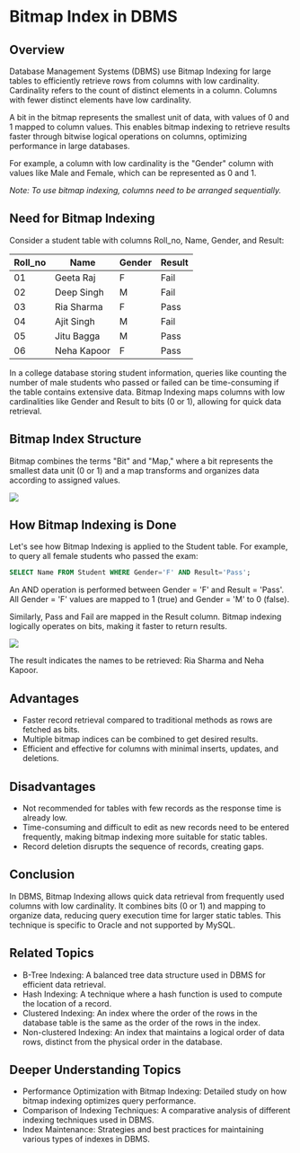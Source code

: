 # Bitmap Index in DBMS

## Overview
Database Management Systems (DBMS) use Bitmap Indexing for large tables to efficiently retrieve rows from columns with low cardinality. Cardinality refers to the count of distinct elements in a column. Columns with fewer distinct elements have low cardinality.

A bit in the bitmap represents the smallest unit of data, with values of 0 and 1 mapped to column values. This enables bitmap indexing to retrieve results faster through bitwise logical operations on columns, optimizing performance in large databases.

For example, a column with low cardinality is the "Gender" column with values like Male and Female, which can be represented as 0 and 1.

*Note: To use bitmap indexing, columns need to be arranged sequentially.*

## Need for Bitmap Indexing
Consider a student table with columns Roll_no, Name, Gender, and Result:

| Roll_no | Name        | Gender | Result |
|---------|-------------|--------|--------|
| 01      | Geeta Raj   | F      | Fail   |
| 02      | Deep Singh  | M      | Fail   |
| 03      | Ria Sharma  | F      | Pass   |
| 04      | Ajit Singh  | M      | Fail   |
| 05      | Jitu Bagga  | M      | Pass   |
| 06      | Neha Kapoor | F      | Pass   |

In a college database storing student information, queries like counting the number of male students who passed or failed can be time-consuming if the table contains extensive data. Bitmap Indexing maps columns with low cardinalities like Gender and Result to bits (0 or 1), allowing for quick data retrieval.

## Bitmap Index Structure
Bitmap combines the terms "Bit" and "Map," where a bit represents the smallest data unit (0 or 1) and a map transforms and organizes data according to assigned values.

![](https://scaler.com/topics/images/how-bitmap-indexing-is-done.webp)

## How Bitmap Indexing is Done
Let's see how Bitmap Indexing is applied to the Student table. For example, to query all female students who passed the exam:

```sql
SELECT Name FROM Student WHERE Gender='F' AND Result='Pass';
```

An AND operation is performed between Gender = 'F' and Result = 'Pass'.
All Gender = 'F' values are mapped to 1 (true) and Gender = 'M' to 0 (false).

Similarly, Pass and Fail are mapped in the Result column.
Bitmap indexing logically operates on bits, making it faster to return results.

![](https://scaler.com/topics/images/how-bitmap-indexing-is-done-2.webp)


The result indicates the names to be retrieved: Ria Sharma and Neha Kapoor.

## Advantages
- Faster record retrieval compared to traditional methods as rows are fetched as bits.
- Multiple bitmap indices can be combined to get desired results.
- Efficient and effective for columns with minimal inserts, updates, and deletions.

## Disadvantages
- Not recommended for tables with few records as the response time is already low.
- Time-consuming and difficult to edit as new records need to be entered frequently, making bitmap indexing more suitable for static tables.
- Record deletion disrupts the sequence of records, creating gaps.

## Conclusion
In DBMS, Bitmap Indexing allows quick data retrieval from frequently used columns with low cardinality. It combines bits (0 or 1) and mapping to organize data, reducing query execution time for larger static tables. This technique is specific to Oracle and not supported by MySQL.

## Related Topics
- B-Tree Indexing: A balanced tree data structure used in DBMS for efficient data retrieval.
- Hash Indexing: A technique where a hash function is used to compute the location of a record.
- Clustered Indexing: An index where the order of the rows in the database table is the same as the order of the rows in the index.
- Non-clustered Indexing: An index that maintains a logical order of data rows, distinct from the physical order in the database.

## Deeper Understanding Topics
- Performance Optimization with Bitmap Indexing: Detailed study on how bitmap indexing optimizes query performance.
- Comparison of Indexing Techniques: A comparative analysis of different indexing techniques used in DBMS.
- Index Maintenance: Strategies and best practices for maintaining various types of indexes in DBMS.
